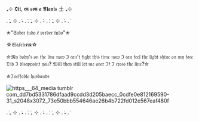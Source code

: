 ₊⊹ 𝕺𝖎𝖎, 𝖊𝖚 𝖘𝖔𝖚 𝖆 𝕬𝖑𝖆𝖓𝖎𝖘 土 ₊⊹

. ݁₊ ⊹ . ݁˖ . ݁. ݁₊ ⊹ . ݁˖ . ݁. ݁₊ ⊹ . ݁˖ . ݁

✭"𝔖𝔞𝔟𝔢𝔯 𝔱𝔲𝔡𝔬 𝔢́ 𝔭𝔢𝔯𝔡𝔢𝔯 𝔱𝔲𝔡𝔬"✭

☆𝔈𝔩𝔞/𝔢𝔩𝔢𝖊☭☆

✮𝔐𝔶 𝔟𝔬𝔡𝔶'𝔰 𝔬𝔫 𝔱𝔥𝔢 𝔩𝔦𝔫𝔢 𝔫𝔬𝔴 ℑ 𝔠𝔞𝔫'𝔱 𝔣𝔦𝔤𝔥𝔱 𝔱𝔥𝔦𝔰 𝔱𝔦𝔪𝔢 𝔫𝔬𝔴 ℑ 𝔠𝔞𝔫 𝔣𝔢𝔢𝔩 𝔱𝔥𝔢 𝔩𝔦𝔤𝔥𝔱 𝔰𝔥𝔦𝔫𝔢 𝔬𝔫 𝔪𝔶 𝔣𝔞𝔠𝔢 𝔇𝔦𝔡 ℑ 𝔡𝔦𝔰𝔞𝔭𝔭𝔬𝔦𝔫𝔱 𝔶𝔬𝔲? 𝔚𝔦𝔩𝔩 𝔱𝔥𝔢𝔶 𝔰𝔱𝔦𝔩𝔩 𝔩𝔢𝔱 𝔪𝔢 𝔬𝔳𝔢𝔯 ℑ𝔣 ℑ 𝔠𝔯𝔬𝔰𝔰 𝔱𝔥𝔢 𝔩𝔦𝔫𝔢?✮

✯ℑ𝔫𝔢𝔣𝔣𝔞𝔟𝔩𝔢 𝔥𝔲𝔰𝔟𝔞𝔫𝔡𝔰


![https___64_media tumblr com_dd7bd5331786dfaad9ccdd3d205baecc_0cdfe0e812169590-31_s2048x3072_73e50bbb554646ae26b4b722fd012e567eaf480f](https://github.com/user-attachments/assets/f11e95bd-b823-4fe9-985d-3a915abeff03)



. ݁₊ ⊹ . ݁˖ . ݁. ݁₊ ⊹ . ݁˖ . ݁. ݁₊ ⊹ . ݁˖ . ݁

